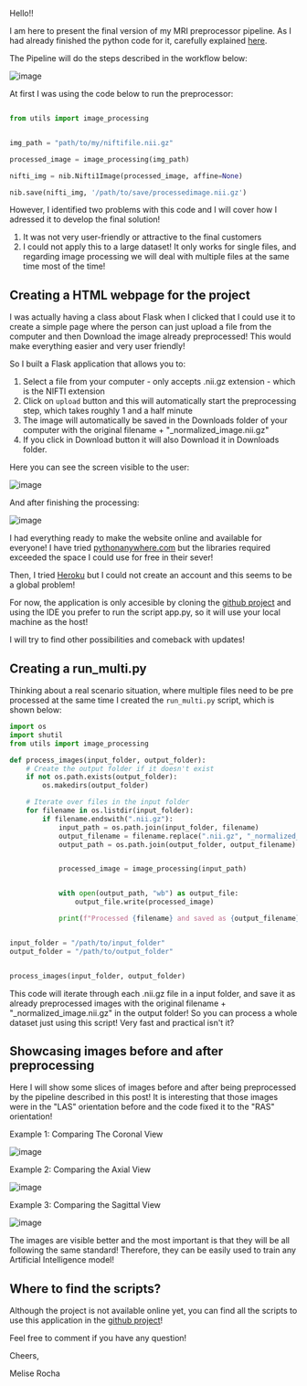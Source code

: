 Hello!!

I am here to present the final version of my MRI preprocessor pipeline. As I had already finished the python code for it, carefully explained [here](https://23w-gbac.github.io/Melise_Rocha/2023/12/28/Explaining-each-of-the-functions-in-the-pipeline.html).

The Pipeline will do the steps described in the workflow below: 

![image](https://github.com/23W-GBAC/Melise_Rocha/assets/127310708/c6a6b13a-8407-443d-af29-5271b302e9e2)


At first I was using the code below to run the preprocessor: 

```python

from utils import image_processing


img_path = "path/to/my/niftifile.nii.gz"

processed_image = image_processing(img_path)

nifti_img = nib.Nifti1Image(processed_image, affine=None)   

nib.save(nifti_img, '/path/to/save/processedimage.nii.gz')

```
However, I identified two problems with this code and I will cover how I adressed it to develop the final solution!

1) It was not very user-friendly or attractive to the final customers
2) I could not apply this to a large dataset! It only works for single files, and regarding image processing we will deal with multiple files at the same time most of the time!

## Creating a HTML webpage for the project 

I was actually having a class about Flask when I clicked that I could use it to create a simple page where the person can just upload a file from the computer and then Download the image already preprocessed! This would make everything easier and very user friendly! 

So I built a Flask application that allows you to: 

1) Select a file from your computer - only accepts .nii.gz extension - which is the NIFTI extension
2) Click on ```upload``` button and this will automatically start the preprocessing step, which takes roughly 1 and a half minute
3) The image will automatically be saved in the Downloads folder of your computer with the original filename + "_normalized_image.nii.gz"
4) If you click in Download button it will also Download it in Downloads folder.

Here you can see the screen visible to the user: 

![image](https://github.com/23W-GBAC/Melise_Rocha/assets/127310708/c67d8fc7-46a2-46d9-8fda-a45467e899d7)

And after finishing the processing: 

![image](https://github.com/23W-GBAC/Melise_Rocha/assets/127310708/ef7f88f5-c8db-425d-a12f-0db54e82c8bf)


I had everything ready to make the website online and available for everyone! I have tried [pythonanywhere.com](https://www.pythonanywhere.com/) but the libraries required exceeded the space I could use for free in their sever! 

Then, I tried [Heroku](https://www.heroku.com) but I could not create an account and this seems to be a global problem! 

For now, the application is only accesible by cloning the [github project](https://github.com/23W-GBAC/Melise_Rocha) and using the IDE you prefer to run the script app.py, so it will use your local machine as the host!

I will try to find other possibilities and comeback with updates!

## Creating a run_multi.py 

Thinking about a real scenario situation, where multiple files need to be pre processed at the same time I created the ```run_multi.py``` script, which is shown below: 

```python
import os
import shutil
from utils import image_processing

def process_images(input_folder, output_folder):
    # Create the output folder if it doesn't exist
    if not os.path.exists(output_folder):
        os.makedirs(output_folder)

    # Iterate over files in the input folder
    for filename in os.listdir(input_folder):
        if filename.endswith(".nii.gz"):
            input_path = os.path.join(input_folder, filename)
            output_filename = filename.replace(".nii.gz", "_normalized_image.nii.gz")
            output_path = os.path.join(output_folder, output_filename)


            processed_image = image_processing(input_path)


            with open(output_path, "wb") as output_file:
                output_file.write(processed_image)

            print(f"Processed {filename} and saved as {output_filename}")


input_folder = "/path/to/input_folder"
output_folder = "/path/to/output_folder"


process_images(input_folder, output_folder)
```
This code will iterate through each .nii.gz file in a input folder, and save it as already preprocessed images with the original filename + "_normalized_image.nii.gz" in the output folder! So you can process a whole dataset just using this script! Very fast and practical isn't it? 

## Showcasing images before and after preprocessing

Here I will show some slices of images before and after being preprocessed by the pipeline described in this post! It is interesting that those images were in the "LAS" orientation before and the code fixed it to the "RAS" orientation!

Example 1: Comparing The Coronal View

![image](https://github.com/23W-GBAC/Melise_Rocha/assets/127310708/96903fb6-ff88-4735-894f-4f3bd93a1f86)

Example 2: Comparing the Axial View


![image](https://github.com/23W-GBAC/Melise_Rocha/assets/127310708/caf59f04-354d-4415-b716-e939cc36ed11)

Example 3: Comparing the Sagittal View

![image](https://github.com/23W-GBAC/Melise_Rocha/assets/127310708/e9e830d1-61aa-4889-b96f-db29de1d4692)


The images are visible better and the most important is that they will be all following the same standard! Therefore, they can be easily used to train any Artificial Intelligence model! 

## Where to find the scripts?

Although the project is not available online yet, you can find all the scripts to use this application in the [github project](https://github.com/23W-GBAC/Melise_Rocha)! 

Feel free to comment if you have any question! 

Cheers,

Melise Rocha
